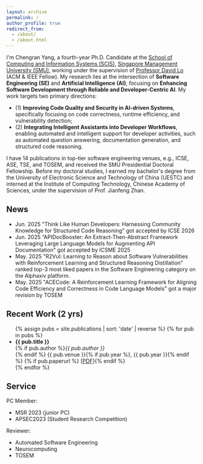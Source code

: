 ```yaml
---
layout: archive
permalink: /
author_profile: true
redirect_from: 
  - /about/
  - /about.html
---
```

I'm Chengran Yang, a fourth-year Ph.D. Candidate at the [School of Computing and Information Systems (SCIS)](), [Singapore Management University (SMU)](https://www.smu.edu.sg), working under the supervision of [Professor David Lo](http://www.mysmu.edu/faculty/davidlo/) (ACM & IEEE Fellow). My research lies at the intersection of **Software Engineering (SE)** and  **Artificial Intelligence (AI)**, focusing on **Enhancing Software Development through Reliable and Developer-Centric AI**. My work targets two primary directions:

+ (1) **Improving Code Quality and Security in AI-driven Systems**, specifically focusing on code correctness, runtime efficiency, and vulnerability detection;
+ (2) **Integrating Intelligent Assistants into Developer Workflows**, enabling automated and intelligent support for developer activities, such as automated question answering, documentation generation, and structured code reasoning.

I have 14 publications in top-tier software engineering venues, e.g., ICSE, ASE, TSE, and TOSEM, and received the SMU Presidential Doctoral Fellowship. Before my doctoral studies, I earned my bachelor's degree from the University of Electronic Science and Technology of China (UESTC) and interned at the Institute of Computing Technology, Chinese Academy of Sciences, under the supervision of Prof. Jianfeng Zhan.

## News

+ Jun. 2025 "Think Like Human Developers: Harnessing Community Knowledge for Structured Code Reasoning" got accepted by ICSE 2026
+ Jun. 2025 “APIDocBooster: An Extract-Then-Abstract Framework Leveraging Large Language Models for Augmenting API Documentation" got accepted by ICSME 2025
+ May. 2025 "R2Vul: Learning to Reason about Software Vulnerabilities with Reinforcement Learning and Structured Reasoning Distillation" ranked top-3 most liked papers in the Software Engineering category on the Alphaxiv platform.
+ May. 2025 "ACECode: A Reinforcement Learning Framework for Aligning Code Efficiency and Correctness in Code Language Models" got a major revision by TOSEM


## Recent Work (2 yrs)

<ul>
  {% assign pubs = site.publications | sort: 'date' | reverse %}
  {% for pub in pubs %}
    <li>
      <strong>{{ pub.title }}</strong><br/>
      {% if pub.author %}<em>{{ pub.author }}</em><br/>{% endif %}
      {{ pub.venue }}{% if pub.year %}, {{ pub.year }}{% endif %}
      {% if pub.paperurl %} [<a href="{{ pub.paperurl }}">PDF</a>]{% endif %}
    </li>
  {% endfor %}
</ul>

## Service 

PC Member:
+ MSR 2023 (junior PC)
+ APSEC2023 (Student Research Competition)

Reviewer:

+ Automated Software Engineering
+ Neurocomputing
+ TOSEM
